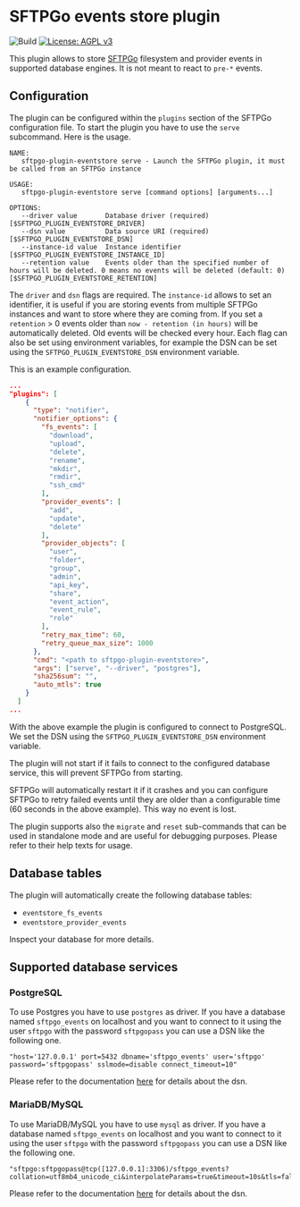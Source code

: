 # SFTPGo events store plugin

![Build](https://github.com/sftpgo/sftpgo-plugin-eventstore/workflows/Build/badge.svg?branch=main&event=push)
[![License: AGPL v3](https://img.shields.io/badge/License-AGPLv3-blue.svg)](https://www.gnu.org/licenses/agpl-3.0)

This plugin allows to store [SFTPGo](https://github.com/drakkan/sftpgo/) filesystem and provider events in supported database engines. It is not meant to react to `pre-*` events.

## Configuration

The plugin can be configured within the `plugins` section of the SFTPGo configuration file. To start the plugin you have to use the `serve` subcommand. Here is the usage.

```shell
NAME:
   sftpgo-plugin-eventstore serve - Launch the SFTPGo plugin, it must be called from an SFTPGo instance

USAGE:
   sftpgo-plugin-eventstore serve [command options] [arguments...]

OPTIONS:
   --driver value       Database driver (required) [$SFTPGO_PLUGIN_EVENTSTORE_DRIVER]
   --dsn value          Data source URI (required) [$SFTPGO_PLUGIN_EVENTSTORE_DSN]
   --instance-id value  Instance identifier [$SFTPGO_PLUGIN_EVENTSTORE_INSTANCE_ID]
   --retention value    Events older than the specified number of hours will be deleted. 0 means no events will be deleted (default: 0) [$SFTPGO_PLUGIN_EVENTSTORE_RETENTION]
```

The `driver` and `dsn` flags are required. The `instance-id` allows to set an identifier, it is useful if you are storing events from multiple SFTPGo instances and want to store where they are coming from.
If you set a `retention` > 0 events older than `now - retention (in hours)` will be automatically deleted. Old events will be checked every hour.
Each flag can also be set using environment variables, for example the DSN can be set using the `SFTPGO_PLUGIN_EVENTSTORE_DSN` environment variable.

This is an example configuration.

```json
...
"plugins": [
    {
      "type": "notifier",
      "notifier_options": {
        "fs_events": [
          "download",
          "upload",
          "delete",
          "rename",
          "mkdir",
          "rmdir",
          "ssh_cmd"
        ],
        "provider_events": [
          "add",
          "update",
          "delete"
        ],
        "provider_objects": [
          "user",
          "folder",
          "group",
          "admin",
          "api_key",
          "share",
          "event_action",
          "event_rule",
          "role"
        ],
        "retry_max_time": 60,
        "retry_queue_max_size": 1000
      },
      "cmd": "<path to sftpgo-plugin-eventstore>",
      "args": ["serve", "--driver", "postgres"],
      "sha256sum": "",
      "auto_mtls": true
    }
  ]
...
```

With the above example the plugin is configured to connect to PostgreSQL. We set the DSN using the `SFTPGO_PLUGIN_EVENTSTORE_DSN` environment variable.

The plugin will not start if it fails to connect to the configured database service, this will prevent SFTPGo from starting.

SFTPGo will automatically restart it if it crashes and you can configure SFTPGo to retry failed events until they are older than a configurable time (60 seconds in the above example). This way no event is lost.

The plugin supports also the `migrate` and `reset` sub-commands that can be used in standalone mode and are useful for debugging purposes. Please refer to their help texts for usage.

## Database tables

The plugin will automatically create the following database tables:

- `eventstore_fs_events`
- `eventstore_provider_events`

Inspect your database for more details.

## Supported database services

### PostgreSQL

To use Postgres you have to use `postgres` as driver. If you have a database named `sftpgo_events` on localhost and you want to connect to it using the user `sftpgo` with the password `sftpgopass` you can use a DSN like the following one.

```shell
"host='127.0.0.1' port=5432 dbname='sftpgo_events' user='sftpgo' password='sftpgopass' sslmode=disable connect_timeout=10"
```

Please refer to the documentation [here](https://github.com/go-gorm/postgres) for details about the dsn.

### MariaDB/MySQL

To use MariaDB/MySQL you have to use `mysql` as driver. If you have a database named `sftpgo_events` on localhost and you want to connect to it using the user `sftpgo` with the password `sftpgopass` you can use a DSN like the following one.

```shell
"sftpgo:sftpgopass@tcp([127.0.0.1]:3306)/sftpgo_events?collation=utf8mb4_unicode_ci&interpolateParams=true&timeout=10s&tls=false&writeTimeout=30s&readTimeout=30s&parseTime=true&clientFoundRows=true"
```

Please refer to the documentation [here](https://github.com/go-gorm/mysql) for details about the dsn.
